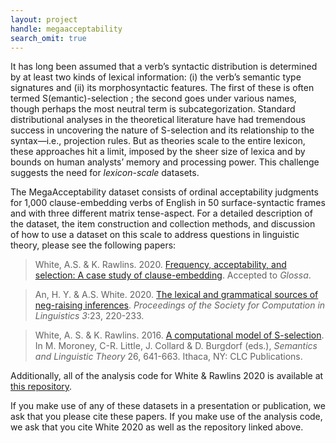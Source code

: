 ```yaml
---
layout: project
handle: megaacceptability
search_omit: true
---
```


It has long been assumed that a verb’s syntactic distribution is determined by
at least two kinds of lexical information: (i) the verb’s semantic type
signatures and (ii) its morphosyntactic features. The first of these is often
termed S(emantic)-selection ; the second goes under various names, though
perhaps the most neutral term is subcategorization. Standard distributional
analyses in the theoretical literature have had tremendous success in uncovering
the nature of S-selection and its relationship to the syntax—i.e., projection
rules. But as theories scale to the entire lexicon, these approaches hit a
limit, imposed by the sheer size of lexica and by bounds on human analysts’
memory and processing power. This challenge suggests the need for
*lexicon-scale* datasets.

The MegaAcceptability dataset consists of ordinal acceptability judgments for
1,000 clause-embedding verbs of English in 50 surface-syntactic frames and with
three different matrix tense-aspect. For a detailed description of the dataset,
the item construction and collection methods, and discussion of how to use a
dataset on this scale to address questions in linguistic theory, please see the
following papers:

> White, A.S. & K. Rawlins. 2020. [Frequency, acceptability, and selection: A case study of clause-embedding](https://ling.auf.net/lingbuzz/004596/current.pdf). Accepted to _Glossa_.

> An, H. Y. & A.S. White. 2020. [The lexical and grammatical sources of neg-raising inferences](https://scholarworks.umass.edu/cgi/viewcontent.cgi?article=1138&context=scil). _Proceedings of the Society for Computation in Linguistics 3_:23, 220-233.

> White, A. S. & K. Rawlins. 2016. [A computational model of S-selection](http://aswhite.net/papers/white_computational_2016_salt.pdf). In M. Moroney, C-R. Little, J. Collard & D. Burgdorf (eds.), *Semantics and Linguistic Theory* 26, 641-663. Ithaca, NY: CLC Publications.

Additionally, all of the analysis code for White & Rawlins 2020 is available at 
[this repository](https://github.com/MegaAttitude/frequency-acceptability-selection).

If you make use of any of these datasets in a presentation or publication, we ask that
you please cite these papers. If you make use of the analysis code, we ask that you cite 
White 2020 as well as the repository linked above.
